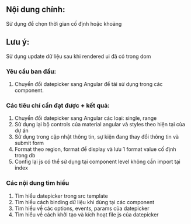 ## Nội dung chính:

Sử dụng để chọn thời gian cố định hoặc khoảng

## Lưu ý:

Sử dụng update dữ liệu sau khi rendered ui đã có trong dom

### Yêu cầu ban đầu:

1. Chuyển đổi datepicker sang Angular để tái sử dụng trong các component.

### Các tiêu chí cần đạt được + kết quả:

1. Chuyển đổi datepicker sang Angular các loại: single, range
2. Sử dụng lại bộ controls của material angular và styles theo hiện tại của dự án
2. Sử dụng trong cập nhật thông tin, sự kiện đang thay đổi thông tin và submit form
3. Format theo region, format để display và lưu 1 format value cố định trong db
4. Config lại js có thể sử dụng tại component level không cần import tại index

### Các nội dung tìm hiểu

1. Tìm hiểu datepicker trong src template
2. Tìm hiểu cách binding dữ liệu khi dùng tại các component
3. Tìm hiểu về các options, events, params của datepicker
4. Tìm hiểu về cách khởi tạo và kích hoạt file js của datepicker
